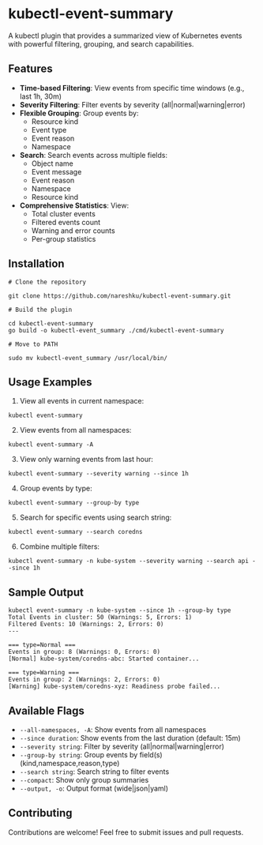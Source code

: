 # kubectl-event-summary

A kubectl plugin that provides a summarized view of Kubernetes events with powerful filtering, grouping, and search capabilities.

## Features

- **Time-based Filtering**: View events from specific time windows (e.g., last 1h, 30m)
- **Severity Filtering**: Filter events by severity (all|normal|warning|error)
- **Flexible Grouping**: Group events by:
  - Resource kind
  - Event type
  - Event reason
  - Namespace
- **Search**: Search events across multiple fields:
  - Object name
  - Event message
  - Event reason
  - Namespace
  - Resource kind
- **Comprehensive Statistics**: View:
  - Total cluster events
  - Filtered events count
  - Warning and error counts
  - Per-group statistics

## Installation
```
# Clone the repository

git clone https://github.com/nareshku/kubectl-event-summary.git

# Build the plugin

cd kubectl-event-summary
go build -o kubectl-event_summary ./cmd/kubectl-event-summary

# Move to PATH

sudo mv kubectl-event_summary /usr/local/bin/
```

## Usage Examples
1. View all events in current namespace:
```
kubectl event-summary
```

2. View events from all namespaces:
```
kubectl event-summary -A
```

3. View only warning events from last hour:
```
kubectl event-summary --severity warning --since 1h
```

4. Group events by type:
```
kubectl event-summary --group-by type
```


5. Search for specific events using search string:
```
kubectl event-summary --search coredns
```

6. Combine multiple filters:
```
kubectl event-summary -n kube-system --severity warning --search api --since 1h
```

## Sample Output
```
kubectl event-summary -n kube-system --since 1h --group-by type
Total Events in cluster: 50 (Warnings: 5, Errors: 1)
Filtered Events: 10 (Warnings: 2, Errors: 0)
---

=== type=Normal ===
Events in group: 8 (Warnings: 0, Errors: 0)
[Normal] kube-system/coredns-abc: Started container...

=== type=Warning ===
Events in group: 2 (Warnings: 2, Errors: 0)
[Warning] kube-system/coredns-xyz: Readiness probe failed...
```


## Available Flags

- `--all-namespaces, -A`: Show events from all namespaces
- `--since duration`: Show events from the last duration (default: 15m)
- `--severity string`: Filter by severity (all|normal|warning|error)
- `--group-by string`: Group events by field(s) (kind,namespace,reason,type)
- `--search string`: Search string to filter events
- `--compact`: Show only group summaries
- `--output, -o`: Output format (wide|json|yaml)

## Contributing

Contributions are welcome! Feel free to submit issues and pull requests.
